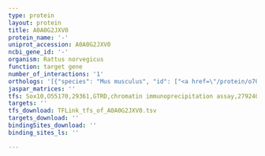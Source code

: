 ```yaml
---
type: protein
layout: protein
title: A0A0G2JXV0
protein_name: '-'
uniprot_accession: A0A0G2JXV0
ncbi_gene_id: '-'
organism: Rattus norvegicus
function: target gene
number_of_interactions: '1'
orthologs: '[{"species": "Mus musculus", "id": ["<a href=\"/protein/o70517\">O70517</a>", "<a href=\"/protein/q3upr8\">Q3UPR8</a>", "<a href=\"/protein/q3v185\">Q3V185</a>", "<a href=\"/protein/o70618\">O70618</a>", "<a href=\"/protein/o70616\">O70616</a>", "<a href=\"/protein/o70619\">O70619</a>", "<a href=\"/protein/o70518\">O70518</a>", "<a href=\"/protein/j3qk00\">J3QK00</a>", "<a href=\"/protein/j3kms6\">J3KMS6</a>", "<a href=\"/protein/q3ut11\">Q3UT11</a>"]}]'
jaspar_matrices: ''
tfs: Sox10,O55170,29361,GTRD,chromatin immunoprecipitation assay,27924024%5Buid%5D,No
targets: ''
tfs_download: TFLink_tfs_of_A0A0G2JXV0.tsv
targets_download: ''
bindingSites_download: ''
binding_sites_ls: ''

---
```

